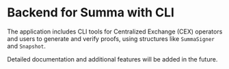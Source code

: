 # Backend for Summa with CLI

 The application includes CLI tools for Centralized Exchange (CEX) operators and users to generate and verify proofs, using structures like `SummaSigner` and `Snapshot`. 
 
 Detailed documentation and additional features will be added in the future.
